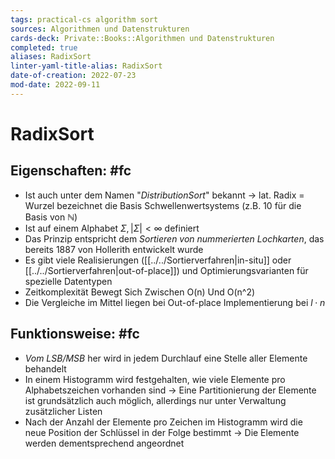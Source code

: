 ```yaml
---
tags: practical-cs algorithm sort
sources: Algorithmen und Datenstrukturen
cards-deck: Private::Books::Algorithmen und Datenstrukturen
completed: true
aliases: RadixSort
linter-yaml-title-alias: RadixSort
date-of-creation: 2022-07-23
mod-date: 2022-09-11
---
```


# RadixSort

## Eigenschaften: #fc
- Ist auch unter dem Namen "*DistributionSort*" bekannt
	→ lat. Radix = Wurzel bezeichnet die Basis Schwellenwertsystems (z.B. 10 für die Basis von $\mathbb{N}$)
- Ist auf einem Alphabet $\Sigma,|\Sigma|<\infty$ definiert
- Das Prinzip entspricht dem *Sortieren von nummerierten Lochkarten*, das bereits 1887 von Hollerith entwickelt wurde
- Es gibt viele Realisierungen ([[../../Sortierverfahren|in-situ]] oder [[../../Sortierverfahren|out-of-place]]) und Optimierungsvarianten für spezielle Datentypen
- Zeitkomplexität Bewegt Sich Zwischen O(n) Und O(n^2)
- Die Vergleiche im Mittel liegen bei Out-of-place Implementierung bei $l\cdot n$

## Funktionsweise: #fc
- *Vom LSB/MSB* her wird in jedem Durchlauf eine Stelle aller Elemente behandelt
- In einem Histogramm wird festgehalten, wie viele Elemente pro Alphabetszeichen vorhanden sind
	→ Eine Partitionierung der Elemente ist grundsätzlich auch möglich, allerdings nur unter Verwaltung zusätzlicher Listen
- Nach der Anzahl der Elemente pro Zeichen im Histogramm wird die neue Position der Schlüssel in der Folge bestimmt
	→ Die Elemente werden dementsprechend angeordnet
